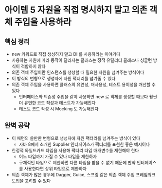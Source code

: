 # 아이템 5 자원을 직접 명시하지 말고 의존 객체 주입을 사용하라
## 핵심 정리
* new 키워드로 직접 생성하지 말고 DI 를 사용하라는 이야기다
* 사용하는 자원에 따라 동작이 달라지는 클래스는 정적 유틸리티 클래스나 싱글턴 방식이 적합하지 않다
* 의존 객체 주입이란 인스턴스를 생성할 때 필요한 자원을 넘겨주는 방식이다
* 이 방식의 변형으로 생성자에 자원 팩터리를 넘겨줄 수 있다
* 의존 객체 주입을 사용하면 클래스의 유연성, 재사용성, 테스트 용이성을 개선할 수 있다
  * 인터페이스와 의존성 주입을 같이 사용하면 new 로 객체를 생성할 때보다 훨씬 더 유연한 코드 작성과 테스트가 가능해진다
  * 테스트 코드 작성 시 Mocking 도 가능해진다

## 완벽 공략
* 이 패턴의 쓸만한 변형으로 생성자에 자원 팩터리를 넘겨주는 방식이 있다
  * 자바 8에서 소개한 Supplier<T> 인터페이스가 팩터리를 표현한 좋은 예시이다
* 한정적 와일드카드 타입을 사용해 팩터리 타입 매개변수를 제한해야 한다
  * 어느 타입까지 가질 수 있나 타입을 제한하자
  * 구체적인 타입으로 제한하면 다른 타입을 받을 수 없기 때문에 만약 인터페이스를 사용한다면 상위 타입으로 제한하자
* 의존 객체가 많은 경우에 Dagger, Guice, 스프링 같은 의존 객체 주입 프레임워크 도입을 고려할 수 있다